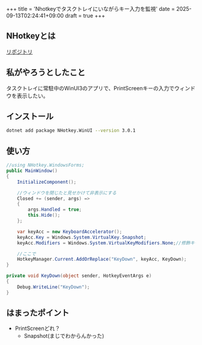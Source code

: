+++
title = 'Nhotkeyでタスクトレイにいながらキー入力を監視'
date = 2025-09-13T02:24:41+09:00
draft = true
+++

## NHotkeyとは
[リポジトリ](https://github.com/ranbims/NHotkey)

## 私がやろうとしたこと
タスクトレイに常駐中のWinUI3のアプリで、PrintScreenキーの入力でウィンドウを表示したい。

## インストール
```sh
dotnet add package NHotkey.WinUI --version 3.0.1
```

## 使い方
```c#
//using NHotkey.WindowsForms;
public MainWindow()
{
    InitializeComponent();

    //ウィンドウを閉じたと見せかけて非表示にする
    Closed += (sender, args) =>
    {
        args.Handled = true;
        this.Hide();
    };

    var keyAcc = new KeyboardAccelerator();
    keyAcc.Key = Windows.System.VirtualKey.Snapshot;
    keyAcc.Modifiers = Windows.System.VirtualKeyModifiers.None;//修飾キー無し

    //ここで
    HotkeyManager.Current.AddOrReplace("KeyDown", keyAcc, KeyDown);
}

private void KeyDown(object sender, HotkeyEventArgs e)
{
    Debug.WriteLine("KeyDown");
}
```

## はまったポイント
+ PrintScreenどれ？
    + Snapshot(まじでわからんかった)
